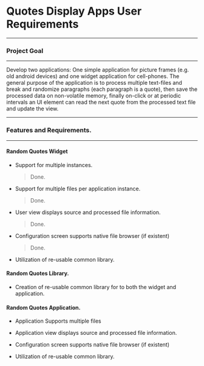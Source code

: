 Quotes Display Apps User Requirements
=====================================

----
### Project Goal
----
Develop two applications: One simple application for picture frames (e.g. 
old android devices) and one widget application for cell-phones. The 
general purpose of the application is to process multiple text-files and 
break and randomize paragraphs (each paragraph is a quote), then save the 
processed data on non-volatile memory, finally on-click or at periodic 
intervals an UI element can read the next quote from the processed text 
file and update the view.

----
### Features and  Requirements.
----

#### Random Quotes Widget

* Support for multiple instances.
    > Done.

* Support for multiple files per application instance.
    > Done.

* User view displays source and processed file information.
    > Done.

* Configuration screen supports native file browser (if existent)
    > Done.

* Utilization of re-usable common library.

#### Random Quotes Library.

* Creation of re-usable common library for to both the widget and application.

#### Random Quotes Application.

* Application Supports multiple files

* Application view displays source and processed file information.

* Configuration screen supports native file browser (if existent)

* Utilization of re-usable common library.
